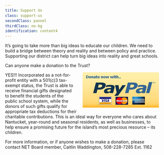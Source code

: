 ```yaml
---
title: Support Us
class: support-us
secondClass: pannel
thirdClass: no-bg
identification: content4
---
```

It’s going to take more than big ideas to educate our children.  We need to build a bridge between theory and reality and between policy and practice.  Supporting our district can help turn big ideas into reality and great schools.<br/>

<span class="bold">Can anyone make a donation to the Trust?</span><br/>

<img src="images/pay-pal-donate.png" style="margin-left: 20px; margin-bottom: 20px; float: right;" alt="donate with pay pal"/>

<span class="bold">YES!!!</span>
Incorporated as a not-for-profit entity with a 501(c)3 tax-exempt status, the Trust is able to receive financial gifts designated to benefit the students of the public school system, while the donors of such gifts qualify for appropriate tax deductions for their charitable contributions.  This is an ideal way for everyone who cares about Nantucket, year-round and seasonal residents, as well as businesses, to help ensure a promising future for the island’s most precious resource – its children.<br/>

For more information, or if anyone wishes to make a donation, please contact NET Board member, Caitlin Waddington, 508-228-7285  Ext. 1162